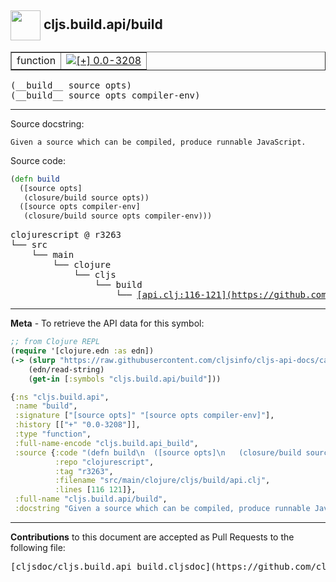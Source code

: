 ## <img width="48px" valign="middle" src="http://i.imgur.com/Hi20huC.png"> cljs.build.api/build

 <table border="1">
<tr>

<td>function</td>
<td><a href="https://github.com/cljsinfo/cljs-api-docs/tree/0.0-3208"><img valign="middle" alt="[+] 0.0-3208" src="https://img.shields.io/badge/+-0.0--3208-lightgrey.svg"></a> </td>
</tr>
</table>

 <samp>
(__build__ source opts)<br>
</samp>
 <samp>
(__build__ source opts compiler-env)<br>
</samp>

---




Source docstring:

```
Given a source which can be compiled, produce runnable JavaScript.
```

Source code:

```clj
(defn build
  ([source opts]
   (closure/build source opts))
  ([source opts compiler-env]
   (closure/build source opts compiler-env)))
```

 <pre>
clojurescript @ r3263
└── src
    └── main
        └── clojure
            └── cljs
                └── build
                    └── <ins>[api.clj:116-121](https://github.com/clojure/clojurescript/blob/r3263/src/main/clojure/cljs/build/api.clj#L116-L121)</ins>
</pre>


---

__Meta__ - To retrieve the API data for this symbol:

```clj
;; from Clojure REPL
(require '[clojure.edn :as edn])
(-> (slurp "https://raw.githubusercontent.com/cljsinfo/cljs-api-docs/catalog/cljs-api.edn")
    (edn/read-string)
    (get-in [:symbols "cljs.build.api/build"]))
```

```clj
{:ns "cljs.build.api",
 :name "build",
 :signature ["[source opts]" "[source opts compiler-env]"],
 :history [["+" "0.0-3208"]],
 :type "function",
 :full-name-encode "cljs.build.api_build",
 :source {:code "(defn build\n  ([source opts]\n   (closure/build source opts))\n  ([source opts compiler-env]\n   (closure/build source opts compiler-env)))",
          :repo "clojurescript",
          :tag "r3263",
          :filename "src/main/clojure/cljs/build/api.clj",
          :lines [116 121]},
 :full-name "cljs.build.api/build",
 :docstring "Given a source which can be compiled, produce runnable JavaScript."}

```

---

__Contributions__ to this document are accepted as Pull Requests to the following file:

 <pre>
[cljsdoc/cljs.build.api_build.cljsdoc](https://github.com/cljsinfo/cljs-api-docs/blob/master/cljsdoc/cljs.build.api_build.cljsdoc)
</pre>

